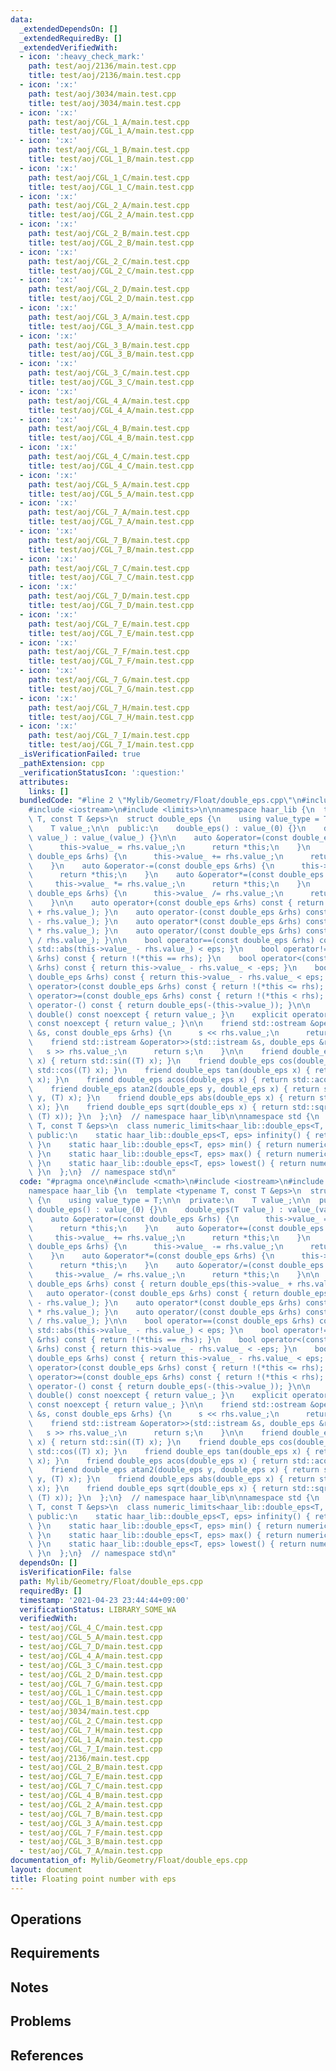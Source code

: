 ```yaml
---
data:
  _extendedDependsOn: []
  _extendedRequiredBy: []
  _extendedVerifiedWith:
  - icon: ':heavy_check_mark:'
    path: test/aoj/2136/main.test.cpp
    title: test/aoj/2136/main.test.cpp
  - icon: ':x:'
    path: test/aoj/3034/main.test.cpp
    title: test/aoj/3034/main.test.cpp
  - icon: ':x:'
    path: test/aoj/CGL_1_A/main.test.cpp
    title: test/aoj/CGL_1_A/main.test.cpp
  - icon: ':x:'
    path: test/aoj/CGL_1_B/main.test.cpp
    title: test/aoj/CGL_1_B/main.test.cpp
  - icon: ':x:'
    path: test/aoj/CGL_1_C/main.test.cpp
    title: test/aoj/CGL_1_C/main.test.cpp
  - icon: ':x:'
    path: test/aoj/CGL_2_A/main.test.cpp
    title: test/aoj/CGL_2_A/main.test.cpp
  - icon: ':x:'
    path: test/aoj/CGL_2_B/main.test.cpp
    title: test/aoj/CGL_2_B/main.test.cpp
  - icon: ':x:'
    path: test/aoj/CGL_2_C/main.test.cpp
    title: test/aoj/CGL_2_C/main.test.cpp
  - icon: ':x:'
    path: test/aoj/CGL_2_D/main.test.cpp
    title: test/aoj/CGL_2_D/main.test.cpp
  - icon: ':x:'
    path: test/aoj/CGL_3_A/main.test.cpp
    title: test/aoj/CGL_3_A/main.test.cpp
  - icon: ':x:'
    path: test/aoj/CGL_3_B/main.test.cpp
    title: test/aoj/CGL_3_B/main.test.cpp
  - icon: ':x:'
    path: test/aoj/CGL_3_C/main.test.cpp
    title: test/aoj/CGL_3_C/main.test.cpp
  - icon: ':x:'
    path: test/aoj/CGL_4_A/main.test.cpp
    title: test/aoj/CGL_4_A/main.test.cpp
  - icon: ':x:'
    path: test/aoj/CGL_4_B/main.test.cpp
    title: test/aoj/CGL_4_B/main.test.cpp
  - icon: ':x:'
    path: test/aoj/CGL_4_C/main.test.cpp
    title: test/aoj/CGL_4_C/main.test.cpp
  - icon: ':x:'
    path: test/aoj/CGL_5_A/main.test.cpp
    title: test/aoj/CGL_5_A/main.test.cpp
  - icon: ':x:'
    path: test/aoj/CGL_7_A/main.test.cpp
    title: test/aoj/CGL_7_A/main.test.cpp
  - icon: ':x:'
    path: test/aoj/CGL_7_B/main.test.cpp
    title: test/aoj/CGL_7_B/main.test.cpp
  - icon: ':x:'
    path: test/aoj/CGL_7_C/main.test.cpp
    title: test/aoj/CGL_7_C/main.test.cpp
  - icon: ':x:'
    path: test/aoj/CGL_7_D/main.test.cpp
    title: test/aoj/CGL_7_D/main.test.cpp
  - icon: ':x:'
    path: test/aoj/CGL_7_E/main.test.cpp
    title: test/aoj/CGL_7_E/main.test.cpp
  - icon: ':x:'
    path: test/aoj/CGL_7_F/main.test.cpp
    title: test/aoj/CGL_7_F/main.test.cpp
  - icon: ':x:'
    path: test/aoj/CGL_7_G/main.test.cpp
    title: test/aoj/CGL_7_G/main.test.cpp
  - icon: ':x:'
    path: test/aoj/CGL_7_H/main.test.cpp
    title: test/aoj/CGL_7_H/main.test.cpp
  - icon: ':x:'
    path: test/aoj/CGL_7_I/main.test.cpp
    title: test/aoj/CGL_7_I/main.test.cpp
  _isVerificationFailed: true
  _pathExtension: cpp
  _verificationStatusIcon: ':question:'
  attributes:
    links: []
  bundledCode: "#line 2 \"Mylib/Geometry/Float/double_eps.cpp\"\n#include <cmath>\n\
    #include <iostream>\n#include <limits>\n\nnamespace haar_lib {\n  template <typename\
    \ T, const T &eps>\n  struct double_eps {\n    using value_type = T;\n\n  private:\n\
    \    T value_;\n\n  public:\n    double_eps() : value_(0) {}\n    double_eps(T\
    \ value_) : value_(value_) {}\n\n    auto &operator=(const double_eps &rhs) {\n\
    \      this->value_ = rhs.value_;\n      return *this;\n    }\n    auto &operator+=(const\
    \ double_eps &rhs) {\n      this->value_ += rhs.value_;\n      return *this;\n\
    \    }\n    auto &operator-=(const double_eps &rhs) {\n      this->value_ -= rhs.value_;\n\
    \      return *this;\n    }\n    auto &operator*=(const double_eps &rhs) {\n \
    \     this->value_ *= rhs.value_;\n      return *this;\n    }\n    auto &operator/=(const\
    \ double_eps &rhs) {\n      this->value_ /= rhs.value_;\n      return *this;\n\
    \    }\n\n    auto operator+(const double_eps &rhs) const { return double_eps(this->value_\
    \ + rhs.value_); }\n    auto operator-(const double_eps &rhs) const { return double_eps(this->value_\
    \ - rhs.value_); }\n    auto operator*(const double_eps &rhs) const { return double_eps(this->value_\
    \ * rhs.value_); }\n    auto operator/(const double_eps &rhs) const { return double_eps(this->value_\
    \ / rhs.value_); }\n\n    bool operator==(const double_eps &rhs) const { return\
    \ std::abs(this->value_ - rhs.value_) < eps; }\n    bool operator!=(const double_eps\
    \ &rhs) const { return !(*this == rhs); }\n    bool operator<(const double_eps\
    \ &rhs) const { return this->value_ - rhs.value_ < -eps; }\n    bool operator<=(const\
    \ double_eps &rhs) const { return this->value_ - rhs.value_ < eps; }\n    bool\
    \ operator>(const double_eps &rhs) const { return !(*this <= rhs); }\n    bool\
    \ operator>=(const double_eps &rhs) const { return !(*this < rhs); }\n\n    auto\
    \ operator-() const { return double_eps(-(this->value_)); }\n\n    explicit operator\
    \ double() const noexcept { return value_; }\n    explicit operator long double()\
    \ const noexcept { return value_; }\n\n    friend std::ostream &operator<<(std::ostream\
    \ &s, const double_eps &rhs) {\n      s << rhs.value_;\n      return s;\n    }\n\
    \    friend std::istream &operator>>(std::istream &s, double_eps &rhs) {\n   \
    \   s >> rhs.value_;\n      return s;\n    }\n\n    friend double_eps sin(double_eps\
    \ x) { return std::sin((T) x); }\n    friend double_eps cos(double_eps x) { return\
    \ std::cos((T) x); }\n    friend double_eps tan(double_eps x) { return std::tan((T)\
    \ x); }\n    friend double_eps acos(double_eps x) { return std::acos((T) x); }\n\
    \    friend double_eps atan2(double_eps y, double_eps x) { return std::atan2((T)\
    \ y, (T) x); }\n    friend double_eps abs(double_eps x) { return std::abs((T)\
    \ x); }\n    friend double_eps sqrt(double_eps x) { return std::sqrt(std::max<T>(0,\
    \ (T) x)); }\n  };\n}  // namespace haar_lib\n\nnamespace std {\n  template <typename\
    \ T, const T &eps>\n  class numeric_limits<haar_lib::double_eps<T, eps>> {\n \
    \ public:\n    static haar_lib::double_eps<T, eps> infinity() { return numeric_limits<T>::infinity();\
    \ }\n    static haar_lib::double_eps<T, eps> min() { return numeric_limits<T>::min();\
    \ }\n    static haar_lib::double_eps<T, eps> max() { return numeric_limits<T>::max();\
    \ }\n    static haar_lib::double_eps<T, eps> lowest() { return numeric_limits<T>::lowest();\
    \ }\n  };\n}  // namespace std\n"
  code: "#pragma once\n#include <cmath>\n#include <iostream>\n#include <limits>\n\n\
    namespace haar_lib {\n  template <typename T, const T &eps>\n  struct double_eps\
    \ {\n    using value_type = T;\n\n  private:\n    T value_;\n\n  public:\n   \
    \ double_eps() : value_(0) {}\n    double_eps(T value_) : value_(value_) {}\n\n\
    \    auto &operator=(const double_eps &rhs) {\n      this->value_ = rhs.value_;\n\
    \      return *this;\n    }\n    auto &operator+=(const double_eps &rhs) {\n \
    \     this->value_ += rhs.value_;\n      return *this;\n    }\n    auto &operator-=(const\
    \ double_eps &rhs) {\n      this->value_ -= rhs.value_;\n      return *this;\n\
    \    }\n    auto &operator*=(const double_eps &rhs) {\n      this->value_ *= rhs.value_;\n\
    \      return *this;\n    }\n    auto &operator/=(const double_eps &rhs) {\n \
    \     this->value_ /= rhs.value_;\n      return *this;\n    }\n\n    auto operator+(const\
    \ double_eps &rhs) const { return double_eps(this->value_ + rhs.value_); }\n \
    \   auto operator-(const double_eps &rhs) const { return double_eps(this->value_\
    \ - rhs.value_); }\n    auto operator*(const double_eps &rhs) const { return double_eps(this->value_\
    \ * rhs.value_); }\n    auto operator/(const double_eps &rhs) const { return double_eps(this->value_\
    \ / rhs.value_); }\n\n    bool operator==(const double_eps &rhs) const { return\
    \ std::abs(this->value_ - rhs.value_) < eps; }\n    bool operator!=(const double_eps\
    \ &rhs) const { return !(*this == rhs); }\n    bool operator<(const double_eps\
    \ &rhs) const { return this->value_ - rhs.value_ < -eps; }\n    bool operator<=(const\
    \ double_eps &rhs) const { return this->value_ - rhs.value_ < eps; }\n    bool\
    \ operator>(const double_eps &rhs) const { return !(*this <= rhs); }\n    bool\
    \ operator>=(const double_eps &rhs) const { return !(*this < rhs); }\n\n    auto\
    \ operator-() const { return double_eps(-(this->value_)); }\n\n    explicit operator\
    \ double() const noexcept { return value_; }\n    explicit operator long double()\
    \ const noexcept { return value_; }\n\n    friend std::ostream &operator<<(std::ostream\
    \ &s, const double_eps &rhs) {\n      s << rhs.value_;\n      return s;\n    }\n\
    \    friend std::istream &operator>>(std::istream &s, double_eps &rhs) {\n   \
    \   s >> rhs.value_;\n      return s;\n    }\n\n    friend double_eps sin(double_eps\
    \ x) { return std::sin((T) x); }\n    friend double_eps cos(double_eps x) { return\
    \ std::cos((T) x); }\n    friend double_eps tan(double_eps x) { return std::tan((T)\
    \ x); }\n    friend double_eps acos(double_eps x) { return std::acos((T) x); }\n\
    \    friend double_eps atan2(double_eps y, double_eps x) { return std::atan2((T)\
    \ y, (T) x); }\n    friend double_eps abs(double_eps x) { return std::abs((T)\
    \ x); }\n    friend double_eps sqrt(double_eps x) { return std::sqrt(std::max<T>(0,\
    \ (T) x)); }\n  };\n}  // namespace haar_lib\n\nnamespace std {\n  template <typename\
    \ T, const T &eps>\n  class numeric_limits<haar_lib::double_eps<T, eps>> {\n \
    \ public:\n    static haar_lib::double_eps<T, eps> infinity() { return numeric_limits<T>::infinity();\
    \ }\n    static haar_lib::double_eps<T, eps> min() { return numeric_limits<T>::min();\
    \ }\n    static haar_lib::double_eps<T, eps> max() { return numeric_limits<T>::max();\
    \ }\n    static haar_lib::double_eps<T, eps> lowest() { return numeric_limits<T>::lowest();\
    \ }\n  };\n}  // namespace std\n"
  dependsOn: []
  isVerificationFile: false
  path: Mylib/Geometry/Float/double_eps.cpp
  requiredBy: []
  timestamp: '2021-04-23 23:44:44+09:00'
  verificationStatus: LIBRARY_SOME_WA
  verifiedWith:
  - test/aoj/CGL_4_C/main.test.cpp
  - test/aoj/CGL_5_A/main.test.cpp
  - test/aoj/CGL_7_D/main.test.cpp
  - test/aoj/CGL_4_A/main.test.cpp
  - test/aoj/CGL_3_C/main.test.cpp
  - test/aoj/CGL_2_D/main.test.cpp
  - test/aoj/CGL_7_G/main.test.cpp
  - test/aoj/CGL_1_C/main.test.cpp
  - test/aoj/CGL_1_B/main.test.cpp
  - test/aoj/3034/main.test.cpp
  - test/aoj/CGL_2_C/main.test.cpp
  - test/aoj/CGL_7_H/main.test.cpp
  - test/aoj/CGL_1_A/main.test.cpp
  - test/aoj/CGL_7_I/main.test.cpp
  - test/aoj/2136/main.test.cpp
  - test/aoj/CGL_2_B/main.test.cpp
  - test/aoj/CGL_7_E/main.test.cpp
  - test/aoj/CGL_7_C/main.test.cpp
  - test/aoj/CGL_4_B/main.test.cpp
  - test/aoj/CGL_2_A/main.test.cpp
  - test/aoj/CGL_7_B/main.test.cpp
  - test/aoj/CGL_3_A/main.test.cpp
  - test/aoj/CGL_7_F/main.test.cpp
  - test/aoj/CGL_3_B/main.test.cpp
  - test/aoj/CGL_7_A/main.test.cpp
documentation_of: Mylib/Geometry/Float/double_eps.cpp
layout: document
title: Floating point number with eps
---
```


## Operations

## Requirements

## Notes

## Problems

## References
